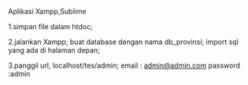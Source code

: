 Aplikasi Xampp,Sublime


1.simpan file dalam htdoc;

2.jalankan Xampp;
buat database dengan nama
db_provinsi;
import sql yang ada di halaman depan;



3.panggil url, localhost/tes/admin;
email : admin@admin.com
password :admin
